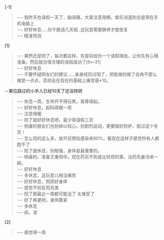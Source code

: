 
[-1] 
>--- 我昨天也请假一天了，脑阔痛，大家注意用眼，娱乐消遣别总是用在手机电脑上<br>
>--- 好好休息.....你干脆请几天假..这玩意需要静养才能恢复<br>
>--- 精准预测<br>

[1] 
>--- 果然还是阳了，每次都这样，先提前给你一个请假理由，让你先有心理准备，然后就合情合理的请假成功了[fn=31]<br>
>--- 好好休息<br>
>--- 不要怀疑网友们的建议……亲身经历过阳了，把能做的做了会再不那么难受一点点，否则会在现在的基础上痛苦感*10。   

--某位路过的小羊人已经10天了还没转阴<br>
>--- 休息一周，生命开不得玩笑，我等得起。<br>
>--- 好好休息，起码得缓一周<br>
>--- 注意保暖<br>
>--- 阳了就好好休息吧，最少得请假三天<br>
>--- 杨康的朋友们也别掉以轻心，别剧烈运动，更要做好防护，挺过这个冬天！<br>
>--- 怎么阳的这么多，放开前预估感染率90%，看现在这样子感觉所有人都跑不了<br>
>--- 阳了就休息，别勉强，身体是最重要的。<br>
>--- 杨康的，准备王重阳中。现在药买不到是比较烦的事。没药先姜汤来一碗。<br>
>--- 好好休息<br>
>--- 多休息，这玩意儿相当痛苦<br>
>--- 好好休息，照顾好身体<br>
>--- 感觉不阳反而另类<br>
>--- 阳了那最近一周都可能没了  太难受了<br>
>--- 好了再更吧，身体要紧<br>
>--- 多休息<br>
>--- 阅，准<br>

[2] 
>--- 感觉得一周<br>

